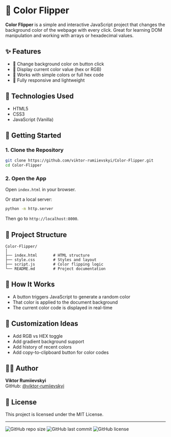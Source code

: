 
# 🎨 Color Flipper

**Color Flipper** is a simple and interactive JavaScript project that changes the background color of the webpage with every click. Great for learning DOM manipulation and working with arrays or hexadecimal values.

## ✨ Features

- 🎯 Change background color on button click
- 🎨 Display current color value (hex or RGB)
- 🧪 Works with simple colors or full hex code
- 📱 Fully responsive and lightweight

## 🧰 Technologies Used

- HTML5
- CSS3
- JavaScript (Vanilla)

## 🚀 Getting Started

### 1. Clone the Repository

```bash
git clone https://github.com/viktor-rumiievskyi/Color-Flipper.git
cd Color-Flipper
```

### 2. Open the App

Open `index.html` in your browser.

Or start a local server:

```bash
python -m http.server
```

Then go to `http://localhost:8000`.

## 📁 Project Structure

```
Color-Flipper/
│
├── index.html       # HTML structure
├── style.css        # Styles and layout
├── script.js        # Color flipping logic
└── README.md        # Project documentation
```

## 🧩 How It Works

- A button triggers JavaScript to generate a random color
- That color is applied to the document background
- The current color code is displayed in real-time

## 🔧 Customization Ideas

- Add RGB vs HEX toggle
- Add gradient background support
- Add history of recent colors
- Add copy-to-clipboard button for color codes

## 👨‍💻 Author

**Viktor Rumiievskyi**  
GitHub: [@viktor-rumiievskyi](https://github.com/viktor-rumiievskyi)

## 📄 License

This project is licensed under the MIT License.

---

![GitHub repo size](https://img.shields.io/github/repo-size/viktor-rumiievskyi/Color-Flipper)
![GitHub last commit](https://img.shields.io/github/last-commit/viktor-rumiievskyi/Color-Flipper)
![GitHub license](https://img.shields.io/github/license/viktor-rumiievskyi/Color-Flipper)
